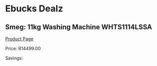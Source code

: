 
# Ebucks Dealz
## Smeg: 11kg Washing Machine WHTS1114LSSA
[Product Page](https://www.ebucks.com/web/shop/productSelected.do?prodId=1183616032&catId=1196429345)

Price: R14499.00

Savings: 


	
